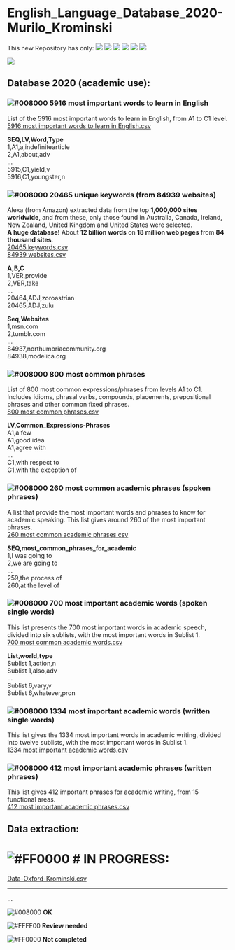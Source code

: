 # English_Language_Database_2020-Murilo_Krominski
This new Repository has only: <a href="https://github.com/MuriloKrominski/English_Language_Database_2020-Murilo_Krominski"><img src="https://img.shields.io/github/followers/MuriloKrominski?style=social"></a>
<a href="https://github.com/MuriloKrominski/English_Language_Database_2020-Murilo_Krominski"><img src="https://img.shields.io/github/forks/MuriloKrominski/English_Language_Database_2020-Murilo_Krominski?style=social"></a>
<a href="https://github.com/MuriloKrominski/English_Language_Database_2020-Murilo_Krominski"><img src="https://img.shields.io/github/stars/MuriloKrominski/English_Language_Database_2020-Murilo_Krominski?style=social"></a>
<a href="https://github.com/MuriloKrominski/English_Language_Database_2020-Murilo_Krominski"><img src="https://img.shields.io/github/watchers/MuriloKrominski/English_Language_Database_2020-Murilo_Krominski?style=social"></a>
<a href="https://github.com/MuriloKrominski/English_Language_Database_2020-Murilo_Krominski"><img src="https://img.shields.io/github/last-commit/MuriloKrominski/English_Language_Database_2020-Murilo_Krominski"></a>
<a href="https://github.com/MuriloKrominski/English_Language_Database_2020-Murilo_Krominski"><img src="https://img.shields.io/github/repo-size/MuriloKrominski/English_Language_Database_2020-Murilo_Krominski"></a>

<img src="https://img.shields.io/github/release-date/MuriloKrominski/English_Language_Database_2020-Murilo_Krominski"></a>

## Database 2020 (academic use):

### ![#008000](https://via.placeholder.com/15/008000/000000?text=+) 5916 most important words to learn in English
List of the 5916 most important words to learn in English, from A1 to C1 level.<br>
<a href="https://github.com/MuriloKrominski/English_Language_Database_2020-Murilo_Krominski/blob/master/csv/5916%20most%20important%20words%20to%20learn%20in%20English.csv">5916 most important words to learn in English.csv</a>

<b>SEQ,LV,Word,Type</b><br>
1,A1,a,indefinitearticle<br>
2,A1,about,adv<br>
...<br>
5915,C1,yield,v<br>
5916,C1,youngster,n

### ![#008000](https://via.placeholder.com/15/008000/000000?text=+) 20465 unique keywords (from 84939 websites)
Alexa (from Amazon) extracted data from the top <b>1,000,000 sites worldwide</b>, and from these, only those found in Australia, Canada, Ireland, New Zealand, United Kingdom and United States were selected.<br>
<b>A huge database!</b> About <b>12 billion words</b> on <b>18 million web pages</b> from <b>84 thousand sites</b>.<br>
<a href="https://github.com/MuriloKrominski/English_Language_Database_2020-Murilo_Krominski/blob/master/csv/20465 keywords.csv">20465 keywords.csv</a><br>
<a href="https://github.com/MuriloKrominski/English_Language_Database_2020-Murilo_Krominski/blob/master/csv/84939 websites.csv">84939 websites.csv</a>

<b>A,B,C</b><br>
1,VER,provide<br>
2,VER,take<br>
...<br>
20464,ADJ,zoroastrian<br>
20465,ADJ,zulu

<b>Seq,Websites</b><br>
1,msn.com<br>
2,tumblr.com<br>
...<br>
84937,northumbriacommunity.org<br>
84938,modelica.org

### ![#008000](https://via.placeholder.com/15/008000/000000?text=+) 800 most common phrases
List of 800 most common expressions/phrases from levels A1 to C1. Includes idioms, phrasal verbs, compounds, placements, prepositional phrases and other common fixed phrases.<br>
<a href="https://github.com/MuriloKrominski/English_Language_Database_2020-Murilo_Krominski/blob/master/csv/800%20most%20common%20phrases.csv">800 most common phrases.csv</a>

<b>LV,Common_Expressions-Phrases</b><br>
A1,a few<br>
A1,good idea<br>
A1,agree with<br>
...<br>
C1,with respect to<br>
C1,with the exception of

### ![#008000](https://via.placeholder.com/15/008000/000000?text=+) 260 most common academic phrases (spoken phrases)
A list that provide the most important words and phrases to know for academic speaking. This list gives around 260 of the most important phrases.<br>
<a href="https://github.com/MuriloKrominski/English_Language_Database_2020-Murilo_Krominski/blob/master/csv/260%20most%20common%20academic%20phrases.csv">260 most common academic phrases.csv</a>

<b>SEQ,most_common_phrases_for_academic</b><br>
1,I was going to<br>
2,we are going to<br>
...<br>
259,the process of<br>
260,at the level of

### ![#008000](https://via.placeholder.com/15/008000/000000?text=+) 700 most important academic words (spoken single words)
This list presents the 700 most important words in academic speech, divided into six sublists, with the most important words in Sublist 1.<br>
<a href="https://github.com/MuriloKrominski/English_Language_Database_2020-Murilo_Krominski/blob/master/csv/700%20most%20common%20spoken%20academic%20words.csv">700 most common academic words.csv</a>

<b>List,world,type</b><br>
Sublist 1,action,n<br>
Sublist 1,also,adv<br>
...<br>
Sublist 6,vary,v<br>
Sublist 6,whatever,pron

### ![#008000](https://via.placeholder.com/15/008000/000000?text=+) 1334 most important academic words (written single words)
This list gives the 1334 most important words in academic writing, divided into twelve sublists, with the most important words in Sublist 1.<br>
<a href="https://github.com/MuriloKrominski/English_Language_Database_2020-Murilo_Krominski/blob/master/csv/1334%20most%20important%20academic%20words.csv">1334 most important academic words.csv</a>

### ![#008000](https://via.placeholder.com/15/008000/000000?text=+) 412 most important academic phrases (written phrases)
This list gives 412 important phrases for academic writing, from 15 functional areas.<br>
<a href="https://github.com/MuriloKrominski/English_Language_Database_2020-Murilo_Krominski/blob/master/csv/412%20most%20important%20academic%20phrases.csv">412 most important academic phrases.csv</a>

## Data extraction:
# ![#FF0000](https://via.placeholder.com/15/FF0000/000000?text=+) # IN PROGRESS:
<a href="https://github.com/MuriloKrominski/English_Language_Database_2020-Murilo_Krominski/blob/master/csv/Data-Oxford-Krominski.csv">Data-Oxford-Krominski.csv</a><br>
<hr/>
...

![#008000](https://via.placeholder.com/15/008000/000000?text=+) <b>OK</b><br>

![#FFFF00](https://via.placeholder.com/15/FFFF00/000000?text=+) <b>Review needed</b><br>

![#FF0000](https://via.placeholder.com/15/FF0000/000000?text=+) <b>Not completed</b><br>
